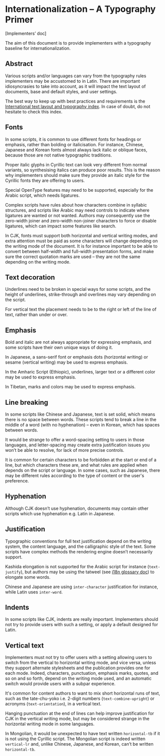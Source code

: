 # Internationalization – A Typography Primer

[Implementers’ doc]

The aim of this document is to provide implementers with a typography baseline for internationalization.

## Abstract

Various scripts and/or languages can vary from the typography rules implementers may be accustomed to in Latin. There are important idiosyncrasies to take into account, as it will impact the text layout of documents, base and default styles, and user settings.

The best way to keep up with best practices and requirements is the [International text layout and typography index](https://w3c.github.io/typography/). In case of doubt, do not hesitate to check this index.

## Fonts

In some scripts, it is common to use different fonts for headings or emphasis, rather than bolding or italicisation. For instance, Chinese, Japanese and Korean fonts almost always lack italic or oblique faces, because those are not native typographic traditions.

Proper italic glyphs in Cyrillic text can look very different from normal variants, so synthesising italics can produce poor results. This is the reason why implementers should make sure they provide an italic style for the Cyrillic fonts they are offering to users.

Special OpenType features may need to be supported, especially for the Arabic script, which needs ligatures. 

Complex scripts have rules about how characters combine in syllabic structures, and scripts like Arabic may need controls to indicate where ligatures are wanted or not wanted. Authors may consequently use the zero-width joiner and zero-width non-joiner characters to force or disable ligatures, which can impact some features like search.

In CJK, fonts must support both horizontal and vertical writing modes, and extra attention must be paid as some characters will change depending on the writing mode of the document. It is for instance important to be able to convert between half-width and full-width presentation forms, and make sure the correct quotation marks are used – they are not the same depending on the writing mode.

## Text decoration

Underlines need to be broken in special ways for some scripts, and the height of underlines, strike-through and overlines may vary depending on the script.

For vertical text the placement needs to be to the right or left of the line of text, rather than under or over.

## Emphasis

Bold and italic are not always appropriate for expressing emphasis, and some scripts have their own unique ways of doing it.

In Japanese, a sans-serif font or emphasis dots (horizontal writing) or sesame (vertical writing) may be used to express emphasis. 

In the Amharic Script (Ethiopic), underlines, larger text or a different color may be used to express emphasis. 

In Tibetan, marks and colors may be used to express emphasis.

## Line breaking

In some scripts like Chinese and Japanese, text is set solid, which means there is no space between words. These scripts tend to break a line in the middle of a word (with no hyphenation) – even in Korean, which has spaces between words.

It would be strange to offer a word-spacing setting to users in those languages, and letter-spacing may create extra justification issues you won’t be able to resolve, for lack of more precise controls.

It is common for certain characters to be forbidden at the start or end of a line, but which characters these are, and what rules are applied when depends on the script or language. In some cases, such as Japanese, there may be different rules according to the type of content or the user's preference.

## Hyphenation

Although CJK doesn’t use hyphenation, documents may contain other scripts which use hyphenation e.g. Latin in Japanese.

## Justification

Typographic conventions for full text justification depend on the writing system, the content language, and the calligraphic style of the text. Some scripts have complex methods the rendering engine doesn’t necessarily support.

Kashida elongation is not supported for the Arabic script for instance (`text-justify`), but authors may be using the tatweel (see [i18n glossary doc](../docs/CSS26-i18n_glossary.md)) to elongate some words.

Chinese and Japanese are using `inter-character` justification for instance, while Latin uses `inter-word`. 

## Indents

In some scripts like CJK, indents are really important. Implementers should not try to provide users with such a setting, or apply a default designed for Latin.

## Vertical text

Implementers must not try to offer users with a setting allowing users to switch from the vertical to horizontal writing mode, and vice versa, unless they support alternate stylesheets and the publication provides one for each mode. Indeed, characters, punctuation, emphasis marks, quotes, and so on and so forth, depend on the writing mode used, and an automatic switch would provide users with a subpar experience. 

It's common for content authors to want to mix short horizontal runs of text, such as the tate-chu-yoko i.e. 2-digit numbers (`text-combine-upright`) or acronyms (`text-orientation`), in a vertical text.

Hanging punctuation at the end of lines can help improve justification for CJK in the vertical writing mode, but may be considered strange in the horizontal writing mode in some languages.

In Mongolian, it would be unexpected to have text written `horizontal-tb` if it is not using the Cyrillic script. The Mongolian script is indeed written `vertical-lr` and, unlike Chinese, Japanese, and Korean, can’t be written `horizontal-tb`.